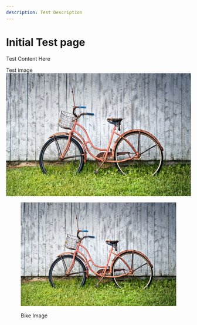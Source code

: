 ```yaml
---
description: Test Description
---
```


# Initial Test page

Test Content Here

Test image ![](https://raw.githubusercontent.com/Librry/Test/main/images/bike.jpg)





<figure><img src="https://raw.githubusercontent.com/Librry/Test/main/images/bike.jpg" alt=""><figcaption><p>Bike Image</p></figcaption></figure>



